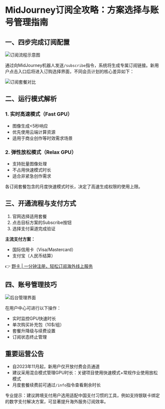 # MidJourney订阅全攻略：方案选择与账号管理指南

## 一、四步完成订阅配置
![订阅流程示意图](https://bbtdd.com/wp-content/uploads/img/6638728016795.webp)

通过向MidJourney机器人发送`/subscribe`指令，系统将生成专属订阅链接。新用户点击入口后将进入订购选择界面，不同会员计划的核心差异如下：

![订阅套餐对比](https://bbtdd.com/wp-content/uploads/img/81754978027.webp)

## 二、运行模式解析
### 1. 实时高速模式（Fast GPU）
- 图像生成<5秒响应
- 优先使用云端计算资源
- 适用于商业创作等时效需求场景

### 2. 弹性放松模式（Relax GPU）
- 支持批量图像处理
- 不占用快速模式时长
- 适合非紧急创作需求

各订阅套餐包含的月度快速模式时长，决定了高速生成权限的使用上限。

## 三、开通流程与支付方式
1. 官网选择适用套餐
2. 点击目标方案的Subscribe按钮
3. 选择支付渠道完成验证

**主流支付方案：**
- 国际信用卡（Visa/Mastercard）
- 支付宝（人民币结算）

👉 [野卡 | 一分钟注册，轻松订阅海外线上服务](https://bbtdd.com/yeka)

## 四、账号管理技巧
![后台管理界面](https://bbtdd.com/wp-content/uploads/img/22311112.webp)

在用户中心可进行以下操作：
- 实时监控GPU快速时长
- 单次购买补充包（10$/组）
- 套餐升降级与续费设置
- 订阅状态终止管理

## 重要运营公告
- 自2023年11月起，新用户仅开放付费会员通道
- 建议采用混合模式管理GPU时长：关键项目使用快速模式+常规作业使用放松模式
- 月度套餐续费前可通过`/info`指令查看剩余时长

专业提示：建议跨境支付用户选用适配中国支付习惯的工具，例如支持银联卡绑定的数字支付解决方案，可显著提升海外服务订阅效率。